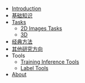 - [Introduction]()
- [基础知识](/Basic_Concepts)
- [Tasks](/Tasks_Summary)
  - [2D Images Tasks](/2dimage)
  - [3D](/3d)
- [经典方法](/classic)
- [其他研究方向](/Others_Research)
- Tools
  - [Training Inference Tools](/Training_Inference_Tools)
  - [Label Tools](/label)
- [About](/about.md)




